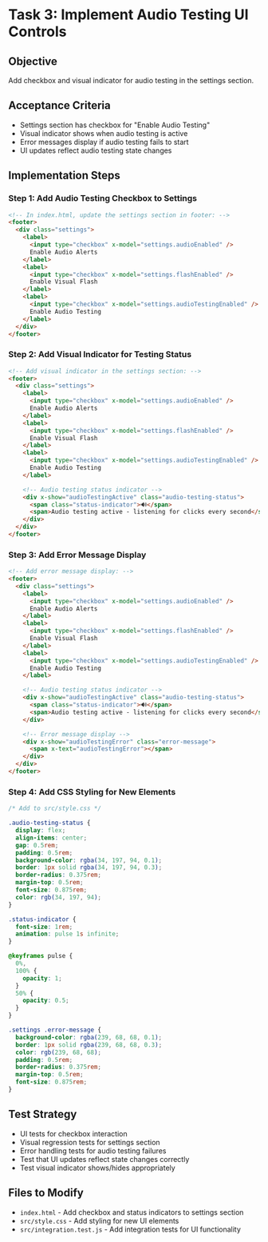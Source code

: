 # Task 3: Implement Audio Testing UI Controls

## Objective

Add checkbox and visual indicator for audio testing in the settings section.

## Acceptance Criteria

- Settings section has checkbox for "Enable Audio Testing"
- Visual indicator shows when audio testing is active
- Error messages display if audio testing fails to start
- UI updates reflect audio testing state changes

## Implementation Steps

### Step 1: Add Audio Testing Checkbox to Settings

```html
<!-- In index.html, update the settings section in footer: -->
<footer>
  <div class="settings">
    <label>
      <input type="checkbox" x-model="settings.audioEnabled" />
      Enable Audio Alerts
    </label>
    <label>
      <input type="checkbox" x-model="settings.flashEnabled" />
      Enable Visual Flash
    </label>
    <label>
      <input type="checkbox" x-model="settings.audioTestingEnabled" />
      Enable Audio Testing
    </label>
  </div>
</footer>
```

### Step 2: Add Visual Indicator for Testing Status

```html
<!-- Add visual indicator in the settings section: -->
<footer>
  <div class="settings">
    <label>
      <input type="checkbox" x-model="settings.audioEnabled" />
      Enable Audio Alerts
    </label>
    <label>
      <input type="checkbox" x-model="settings.flashEnabled" />
      Enable Visual Flash
    </label>
    <label>
      <input type="checkbox" x-model="settings.audioTestingEnabled" />
      Enable Audio Testing
    </label>

    <!-- Audio testing status indicator -->
    <div x-show="audioTestingActive" class="audio-testing-status">
      <span class="status-indicator">🔊</span>
      <span>Audio testing active - listening for clicks every second</span>
    </div>
  </div>
</footer>
```

### Step 3: Add Error Message Display

```html
<!-- Add error message display: -->
<footer>
  <div class="settings">
    <label>
      <input type="checkbox" x-model="settings.audioEnabled" />
      Enable Audio Alerts
    </label>
    <label>
      <input type="checkbox" x-model="settings.flashEnabled" />
      Enable Visual Flash
    </label>
    <label>
      <input type="checkbox" x-model="settings.audioTestingEnabled" />
      Enable Audio Testing
    </label>

    <!-- Audio testing status indicator -->
    <div x-show="audioTestingActive" class="audio-testing-status">
      <span class="status-indicator">🔊</span>
      <span>Audio testing active - listening for clicks every second</span>
    </div>

    <!-- Error message display -->
    <div x-show="audioTestingError" class="error-message">
      <span x-text="audioTestingError"></span>
    </div>
  </div>
</footer>
```

### Step 4: Add CSS Styling for New Elements

```css
/* Add to src/style.css */

.audio-testing-status {
  display: flex;
  align-items: center;
  gap: 0.5rem;
  padding: 0.5rem;
  background-color: rgba(34, 197, 94, 0.1);
  border: 1px solid rgba(34, 197, 94, 0.3);
  border-radius: 0.375rem;
  margin-top: 0.5rem;
  font-size: 0.875rem;
  color: rgb(34, 197, 94);
}

.status-indicator {
  font-size: 1rem;
  animation: pulse 1s infinite;
}

@keyframes pulse {
  0%,
  100% {
    opacity: 1;
  }
  50% {
    opacity: 0.5;
  }
}

.settings .error-message {
  background-color: rgba(239, 68, 68, 0.1);
  border: 1px solid rgba(239, 68, 68, 0.3);
  color: rgb(239, 68, 68);
  padding: 0.5rem;
  border-radius: 0.375rem;
  margin-top: 0.5rem;
  font-size: 0.875rem;
}
```

## Test Strategy

- UI tests for checkbox interaction
- Visual regression tests for settings section
- Error handling tests for audio testing failures
- Test that UI updates reflect state changes correctly
- Test visual indicator shows/hides appropriately

## Files to Modify

- `index.html` - Add checkbox and status indicators to settings section
- `src/style.css` - Add styling for new UI elements
- `src/integration.test.js` - Add integration tests for UI functionality
